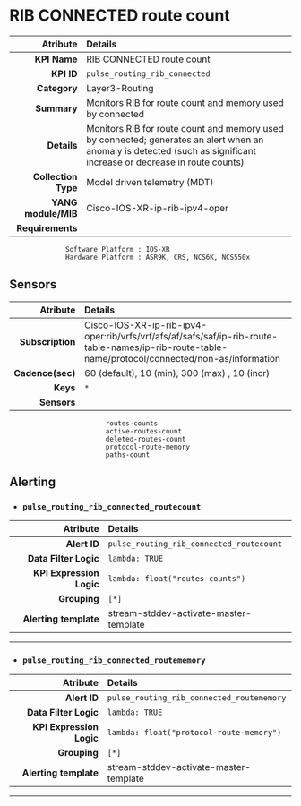 
RIB CONNECTED route count
====
Atribute|Details
---:|:---
**KPI Name**    | RIB CONNECTED route count
**KPI ID**      | `pulse_routing_rib_connected`
**Category**    | Layer3-Routing
**Summary**     | Monitors RIB for route count and memory used by connected
**Details**     | Monitors RIB for route count and memory used by connected; generates an alert when an anomaly is detected (such as significant increase or decrease in route counts)
**Collection Type** | Model driven telemetry (MDT)
**YANG module/MIB** | Cisco-IOS-XR-ip-rib-ipv4-oper
**Requirements**    |
                  Software Platform : IOS-XR
                  Hardware Platform : ASR9K, CRS, NCS6K, NCS550x
Sensors
---
Atribute|Details
---:|:---
**Subscription** | Cisco-IOS-XR-ip-rib-ipv4-oper:rib/vrfs/vrf/afs/af/safs/saf/ip-rib-route-table-names/ip-rib-route-table-name/protocol/connected/non-as/information
**Cadence(sec)** | 60 (default), 10 (min), 300 (max) , 10 (incr)
**Keys**         | `*`
**Sensors**      |
                            routes-counts
                            active-routes-count
                            deleted-routes-count
                            protocol-route-memory
                            paths-count
     
Alerting
---

* ### `pulse_routing_rib_connected_routecount`
Atribute|Details
---:|:---
**Alert ID**             | ```pulse_routing_rib_connected_routecount```
**Data Filter Logic**    | ```lambda: TRUE```
**KPI Expression Logic** | ```lambda: float("routes-counts")```
**Grouping**             | ```[*]```
**Alerting template**    | stream-stddev-activate-master-template
---

* ### `pulse_routing_rib_connected_routememory`
Atribute|Details
---:|:---
**Alert ID**             | ```pulse_routing_rib_connected_routememory```
**Data Filter Logic**    | ```lambda: TRUE```
**KPI Expression Logic** | ```lambda: float("protocol-route-memory")```
**Grouping**             | ```[*]```
**Alerting template**    | stream-stddev-activate-master-template
---

